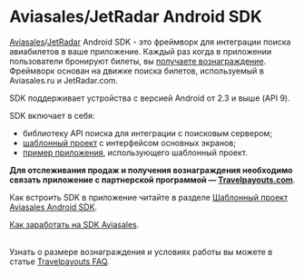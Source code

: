 Aviasales/JetRadar Android SDK
=================

[Aviasales](http://www.aviasales.ru)/[JetRadar](http://www.jetradar.com) Android SDK - это фреймворк для интеграции поиска авиабилетов в ваше приложение. Каждый раз когда в приложении пользователи бронируют билеты, вы [получаете вознаграждение](http://www.travelpayouts.com/). Фреймворк основан на движке поиска билетов, используемый в Aviasales.ru и JetRadar.com.

SDK поддерживает устройства с версией Android от 2.3 и выше (API 9).

SDK включает в себя:
* библиотеку API поиска для интеграции с поисковым сервером;
* [шаблонный проект](https://github.com/KosyanMedia/Aviasales-Android-SDK/wiki/%D0%AD%D0%BA%D1%80%D0%B0%D0%BD%D1%8B-%D0%B2-%D1%81%D0%BE%D1%81%D1%82%D0%B0%D0%B2%D0%B5-%D1%88%D0%B0%D0%B1%D0%BB%D0%BE%D0%BD%D0%BD%D0%BE%D0%B3%D0%BE-%D0%BF%D1%80%D0%BE%D0%B5%D0%BA%D1%82%D0%B0) с интерфейсом основных экранов;
* [пример приложения](https://github.com/KosyanMedia/Aviasales-Android-SDK/tree/master/simple_demo), использующего шаблонный проект.

**Для отслеживания продаж и получения вознаграждения необходимо связать приложение с партнерской программой — [Travelpayouts.com](http://www.travelpayouts.com/)**.

Как встроить SDK в приложение читайте в разделе [Шаблонный проект Aviasales Android SDK](https://github.com/KosyanMedia/Aviasales-Android-SDK/wiki/Шаблонный-проект-Aviasales-Android-SDK).

[Как заработать на SDK Aviasales](http://blog.travelpayouts.com/earn-with-aviasales-sdk/?utm_source=github).

<br>Узнать о размере вознаграждения и условиях работы вы можете в статье [Travelpayouts FAQ](https://support.travelpayouts.com/hc/ru/articles/203955613).
